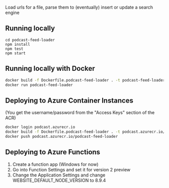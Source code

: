 Load urls for a file, parse them to (eventually) insert or update a search engine

## Running locally

```
cd podcast-feed-loader
npm install
npm test
npm start
```

## Running locally with Docker

```bash
docker build -f Dockerfile.podcast-feed-loader . -t podcast-feed-loader
docker run podcast-feed-loader
```

## Deploying to Azure Container Instances

(You get the username/password from the "Access Keys" section of the ACR)

```bash
docker login podcast.azurecr.io
docker build -f Dockerfile.podcast-feed-loader . -t podcast.azurecr.io/podcast-feed-loader
docker push podcast.azurecr.io/podcast-feed-loader
```

## Deploying to Azure Functions

1. Create a function app (Windows for now)
2. Go into Function Settings and set it for version 2 preview
3. Change the Application Settings and change WEBSITE_DEFAULT_NODE_VERSION to 8.9.4